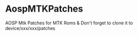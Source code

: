 # AospMTKPatches
AOSP Mtk Patches for MTK Roms &
Don't forget to clone it to device/xxx/xxx/patches
